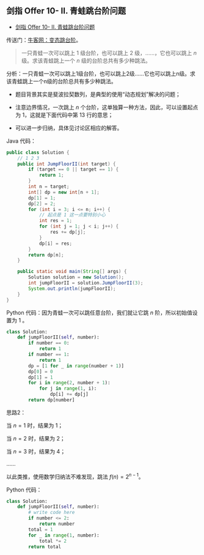 ## 剑指 Offer 10- II. 青蛙跳台阶问题

+ [剑指 Offer 10- II. 青蛙跳台阶问题](https://leetcode-cn.com/problems/qing-wa-tiao-tai-jie-wen-ti-lcof/)

传送门：[牛客网：变态跳台阶](https://www.nowcoder.com/practice/22243d016f6b47f2a6928b4313c85387?tpId=13&tqId=11162&tPage=1&rp=1&ru=%2Fta%2Fcoding-interviews&qru=%2Fta%2Fcoding-interviews%2Fquestion-ranking)。

> 一只青蛙一次可以跳上 $1$ 级台阶，也可以跳上 $2$ 级，……，它也可以跳上 $n$ 级。求该青蛙跳上一个 $n$ 级的台阶总共有多少种跳法。

分析：一只青蛙一次可以跳上1级台阶，也可以跳上2级……它也可以跳上n级。求该青蛙跳上一个n级的台阶总共有多少种跳法。

+ 题目背景其实是斐波拉契数列，是典型的使用“动态规划”解决的问题；

+ 注意边界情况，一次跳上 $n$ 个台阶，这单独算一种方法，因此，可以设置起点为 $1$，这就是下面代码中第 $13$ 行的意思；

+ 可以进一步归纳，具体见讨论区相应的解答。

Java 代码：

```java
public class Solution {
    // 1 2 3
    public int JumpFloorII(int target) {
        if (target == 0 || target == 1) {
            return 1;
        }
        int n = target;
        int[] dp = new int[n + 1];
        dp[1] = 1;
        dp[2] = 2;
        for (int i = 3; i <= n; i++) {
            // 起点是 1 这一点要特别小心
            int res = 1;
            for (int j = 1; j < i; j++) {
                res += dp[j];
            }
            dp[i] = res;
        }
        return dp[n];
    }

    public static void main(String[] args) {
        Solution solution = new Solution();
        int jumpFloorII = solution.JumpFloorII(3);
        System.out.println(jumpFloorII);
    }
}
```


Python 代码：因为青蛙一次可以跳任意台阶，我们就让它跳 $n$ 阶，所以初始值设置为 $1$ 。

```python
class Solution:
    def jumpFloorII(self, number):
        if number == 0:
            return 1
        if number == 1:
            return 1
        dp = [1 for _ in range(number + 1)]
        dp[0] = 0
        dp[1] = 1
        for i in range(2, number + 1):
            for j in range(1, i):
                dp[i] += dp[j]
        return dp[number]
```

思路2：

当 $n=1$ 时，结果为 $1$；

当 $n=2$ 时，结果为 $2$；

当 $n=3$ 时，结果为 $4$；

……

以此类推，使用数学归纳法不难发现，跳法 $f(n)=2^{n-1}$。

Python 代码：

```python
class Solution:
    def jumpFloorII(self, number):
        # write code here
        if number <= 2:
            return number
        total = 1
        for _ in range(1, number):
            total *= 2
        return total
```

<script src='https://cdnjs.cloudflare.com/ajax/libs/mathjax/2.7.5/MathJax.js?config=TeX-MML-AM_CHTML' async></script>

<script type="text/x-mathjax-config">
MathJax.Hub.Config({
tex2jax: {
  inlineMath: [['$','$'], ['\\(','\\)']],
  processEscapes: true
  },
displayAlign : "left",
TeX: {
        equationNumbers: {
            autoNumber: "all",
            useLabelIds: true
        }
    },
    "HTML-CSS": {
        linebreaks: {
            automatic: true
        },
        scale: 100,
        styles: {
          ".MathJax_Display": {
            "text-align": "left",
            "width" : "auto",
            "margin": "10px 0px 10px 0px !important",
            "background-color": "#f5f5f5 !important",
            "border-radius": "3px !important",
            border:  "1px solid #ccc !important",
            padding: "5px 5px 5px 5px !important"
          },
          ".MathJax": {
            "background-color": "#f5f5f5 !important",
            padding: "2px 2px 2px 2px !important"
          }
        }
    },
    SVG: {
        linebreaks: {
            automatic: true
        }
    }
});
</script>


